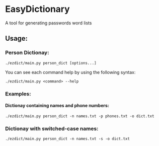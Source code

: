 # EasyDictionary

A tool for generating passwords word lists

## Usage:
### Person Dictionay:
  ```
  ./ezdict/main.py person_dict [options...]
  ```

You can see each command help by using the following syntax:
```
./ezdict/main.py <command> --help
```

### Examples:
#### Dictionay containing names and phone numbers:
  ```
  ./ezdict/main.py person_dict -n names.txt -p phones.txt -o dict.txt
  ```
### Dictionay with switched-case names:
  ```
  ./ezdict/main.py person_dict -n names.txt -s -o dict.txt
